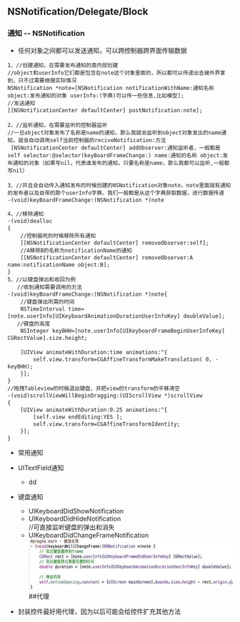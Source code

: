 ## NSNotification/Delegate/Block
### 通知 -- NSNotification
- 任何对象之间都可以发送通知，可以跨控制器跨界面传输数据

```objc
1、//创建通知，在需要发布通知的类内部创建
//object和userInfo它们都是包含在note这个对象里面的，所以都可以传递出去被外界拿到，只不过需要根据实际情况
NSNotification *note=[NSNotification notificationWithName:通知名称 object:发布通知的对象 userInfo:(字典)可以传一些信息,比如模型];
//发送通知
[[NSNotificationCenter defaultCenter] postNotification:note];

2、//监听通知，在需要监听的控制器监听
//一旦object对象发布了名称是name的通知，那么我就会监听到object对象发出的name通知，就会自动调用self当前控制器的reciveNotification:方法
 [NSNotificationCenter defaultCenter] addObserver:通知监听者，一般都是self selector:@selector(keyBoardFrameChange:) name:通知的名称 object:发布通知的对象（如果写nil，代表谁发布的通知，只要名称是name，那么我都可以监听,一般都写nil）

3、//并且会自动传入通知发布的时候创建的NSNotification对象note，note里面就有通知的发布者以及自带的那个userInfo字典，我们一般都是从这个字典获取数据，进行数据传递
-(void)keyBoardFrameChange:(NSNotification *)note
```
```objc
4、//移除通知
-(void)dealloc
{
    //控制器死的时候移除所有通知
    [[NSNotificationCenter defaultCenter] removeObserver:self];
    //A移除B的名称为notificationName的通知
    [[NSNotificationCenter defaultCenter] removeObserver:A name:notificationName object:B];
}
5、//以键盘弹出和收回为例
   //收到通知需要调用的方法
-(void)keyBoardFrameChange:(NSNotification *)note{
    //键盘弹出所需的时间
    NSTimeInterval time=[note.userInfo[UIKeyboardAnimationDurationUserInfoKey] doubleValue];
   //键盘的高度
    NSInteger keyBHH=[note.userInfo[UIKeyboardFrameBeginUserInfoKey] CGRectValue].size.height;

    [UIView animateWithDuration:time animations:^{
        self.view.transform=CGAffineTransformMakeTranslation( 0, -keyBHH);
    }];
}
//拖拽Tableview的时候退出键盘，并把view的transform的平移清空
-(void)scrollViewWillBeginDragging:(UIScrollView *)scrollView
{
    [UIView animateWithDuration:0.25 animations:^{
        [self.view endEditing:YES ];
        self.view.transform=CGAffineTransformIdentity;
    }];
}

```
- 常用通知
 - UITextField通知
   - dd

 - 键盘通知
   - UIKeyboardDidShowNotification
   - UIKeyboardDidHideNotification<br>
   //可直接监听键盘的弹出和消失
   - UIKeyboardDidChangeFrameNotification
  ![](images/keyboard.png)
##代理
- 封装控件最好用代理，因为以后可能会给控件扩充其他方法
